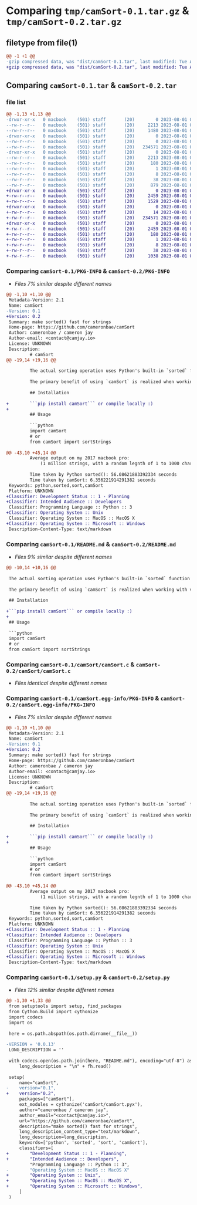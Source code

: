 # Comparing `tmp/camSort-0.1.tar.gz` & `tmp/camSort-0.2.tar.gz`

## filetype from file(1)

```diff
@@ -1 +1 @@
-gzip compressed data, was "dist/camSort-0.1.tar", last modified: Tue Aug  1 07:31:55 2023, max compression
+gzip compressed data, was "dist/camSort-0.2.tar", last modified: Tue Aug  1 08:27:55 2023, max compression
```

## Comparing `camSort-0.1.tar` & `camSort-0.2.tar`

### file list

```diff
@@ -1,13 +1,13 @@
-drwxr-xr-x   0 macbook    (501) staff       (20)        0 2023-08-01 07:31:55.000000 camSort-0.1/
--rw-r--r--   0 macbook    (501) staff       (20)     2213 2023-08-01 07:31:55.000000 camSort-0.1/PKG-INFO
--rw-r--r--   0 macbook    (501) staff       (20)     1480 2023-08-01 07:18:27.000000 camSort-0.1/README.md
-drwxr-xr-x   0 macbook    (501) staff       (20)        0 2023-08-01 07:31:55.000000 camSort-0.1/camSort/
--rw-r--r--   0 macbook    (501) staff       (20)        0 2023-08-01 06:50:14.000000 camSort-0.1/camSort/__init__.py
--rw-r--r--   0 macbook    (501) staff       (20)   234571 2023-08-01 07:17:43.000000 camSort-0.1/camSort/camSort.c
-drwxr-xr-x   0 macbook    (501) staff       (20)        0 2023-08-01 07:31:55.000000 camSort-0.1/camSort.egg-info/
--rw-r--r--   0 macbook    (501) staff       (20)     2213 2023-08-01 07:31:55.000000 camSort-0.1/camSort.egg-info/PKG-INFO
--rw-r--r--   0 macbook    (501) staff       (20)      180 2023-08-01 07:31:55.000000 camSort-0.1/camSort.egg-info/SOURCES.txt
--rw-r--r--   0 macbook    (501) staff       (20)        1 2023-08-01 07:31:55.000000 camSort-0.1/camSort.egg-info/dependency_links.txt
--rw-r--r--   0 macbook    (501) staff       (20)        8 2023-08-01 07:31:55.000000 camSort-0.1/camSort.egg-info/top_level.txt
--rw-r--r--   0 macbook    (501) staff       (20)       38 2023-08-01 07:31:55.000000 camSort-0.1/setup.cfg
--rw-r--r--   0 macbook    (501) staff       (20)      879 2023-08-01 07:31:53.000000 camSort-0.1/setup.py
+drwxr-xr-x   0 macbook    (501) staff       (20)        0 2023-08-01 08:27:55.000000 camSort-0.2/
+-rw-r--r--   0 macbook    (501) staff       (20)     2459 2023-08-01 08:27:55.000000 camSort-0.2/PKG-INFO
+-rw-r--r--   0 macbook    (501) staff       (20)     1529 2023-08-01 07:52:20.000000 camSort-0.2/README.md
+drwxr-xr-x   0 macbook    (501) staff       (20)        0 2023-08-01 08:27:55.000000 camSort-0.2/camSort/
+-rw-r--r--   0 macbook    (501) staff       (20)       14 2023-08-01 08:09:51.000000 camSort-0.2/camSort/__init__.py
+-rw-r--r--   0 macbook    (501) staff       (20)   234571 2023-08-01 07:17:43.000000 camSort-0.2/camSort/camSort.c
+drwxr-xr-x   0 macbook    (501) staff       (20)        0 2023-08-01 08:27:55.000000 camSort-0.2/camSort.egg-info/
+-rw-r--r--   0 macbook    (501) staff       (20)     2459 2023-08-01 08:27:55.000000 camSort-0.2/camSort.egg-info/PKG-INFO
+-rw-r--r--   0 macbook    (501) staff       (20)      180 2023-08-01 08:27:55.000000 camSort-0.2/camSort.egg-info/SOURCES.txt
+-rw-r--r--   0 macbook    (501) staff       (20)        1 2023-08-01 08:27:55.000000 camSort-0.2/camSort.egg-info/dependency_links.txt
+-rw-r--r--   0 macbook    (501) staff       (20)        8 2023-08-01 08:27:55.000000 camSort-0.2/camSort.egg-info/top_level.txt
+-rw-r--r--   0 macbook    (501) staff       (20)       38 2023-08-01 08:27:55.000000 camSort-0.2/setup.cfg
+-rw-r--r--   0 macbook    (501) staff       (20)     1038 2023-08-01 08:27:51.000000 camSort-0.2/setup.py
```

### Comparing `camSort-0.1/PKG-INFO` & `camSort-0.2/PKG-INFO`

 * *Files 7% similar despite different names*

```diff
@@ -1,10 +1,10 @@
 Metadata-Version: 2.1
 Name: camSort
-Version: 0.1
+Version: 0.2
 Summary: make sorted() fast for strings
 Home-page: https://github.com/cameronbae/camSort
 Author: cameronbae / cameron jay
 Author-email: <contact@camjay.io>
 License: UNKNOWN
 Description: 
         # camSort
@@ -19,14 +19,16 @@
         
         The actual sorting operation uses Python's built-in `sorted` function (based on Timsort), however, now with precalculated keys, rather than comparing the strings themselves. Making sorting quite faster.
         
         The primary benefit of using `camSort` is realized when working with very large lists of strings, see: Performance).
         
         ## Installation
         
+        ```pip install camSort``` or compile locally :)
+        
         ## Usage
         
         ```python
         import camSort
         # or
         from camSort import sortStrings
         
@@ -43,10 +45,14 @@
         Average output on my 2017 macbook pro:
             (1 million strings, with a random legnth of 1 to 1000 chararacters)
         
         Time taken by Python sorted(): 56.08621883392334 seconds
         Time taken by camSort: 6.356221914291382 seconds
 Keywords: python,sorted,sort,camSort
 Platform: UNKNOWN
+Classifier: Development Status :: 1 - Planning
+Classifier: Intended Audience :: Developers
 Classifier: Programming Language :: Python :: 3
+Classifier: Operating System :: Unix
 Classifier: Operating System :: MacOS :: MacOS X
+Classifier: Operating System :: Microsoft :: Windows
 Description-Content-Type: text/markdown
```

### Comparing `camSort-0.1/README.md` & `camSort-0.2/README.md`

 * *Files 9% similar despite different names*

```diff
@@ -10,14 +10,16 @@
 
 The actual sorting operation uses Python's built-in `sorted` function (based on Timsort), however, now with precalculated keys, rather than comparing the strings themselves. Making sorting quite faster.
 
 The primary benefit of using `camSort` is realized when working with very large lists of strings, see: Performance).
 
 ## Installation
 
+```pip install camSort``` or compile locally :)
+
 ## Usage
 
 ```python
 import camSort
 # or
 from camSort import sortStrings
```

### Comparing `camSort-0.1/camSort/camSort.c` & `camSort-0.2/camSort/camSort.c`

 * *Files identical despite different names*

### Comparing `camSort-0.1/camSort.egg-info/PKG-INFO` & `camSort-0.2/camSort.egg-info/PKG-INFO`

 * *Files 7% similar despite different names*

```diff
@@ -1,10 +1,10 @@
 Metadata-Version: 2.1
 Name: camSort
-Version: 0.1
+Version: 0.2
 Summary: make sorted() fast for strings
 Home-page: https://github.com/cameronbae/camSort
 Author: cameronbae / cameron jay
 Author-email: <contact@camjay.io>
 License: UNKNOWN
 Description: 
         # camSort
@@ -19,14 +19,16 @@
         
         The actual sorting operation uses Python's built-in `sorted` function (based on Timsort), however, now with precalculated keys, rather than comparing the strings themselves. Making sorting quite faster.
         
         The primary benefit of using `camSort` is realized when working with very large lists of strings, see: Performance).
         
         ## Installation
         
+        ```pip install camSort``` or compile locally :)
+        
         ## Usage
         
         ```python
         import camSort
         # or
         from camSort import sortStrings
         
@@ -43,10 +45,14 @@
         Average output on my 2017 macbook pro:
             (1 million strings, with a random legnth of 1 to 1000 chararacters)
         
         Time taken by Python sorted(): 56.08621883392334 seconds
         Time taken by camSort: 6.356221914291382 seconds
 Keywords: python,sorted,sort,camSort
 Platform: UNKNOWN
+Classifier: Development Status :: 1 - Planning
+Classifier: Intended Audience :: Developers
 Classifier: Programming Language :: Python :: 3
+Classifier: Operating System :: Unix
 Classifier: Operating System :: MacOS :: MacOS X
+Classifier: Operating System :: Microsoft :: Windows
 Description-Content-Type: text/markdown
```

### Comparing `camSort-0.1/setup.py` & `camSort-0.2/setup.py`

 * *Files 12% similar despite different names*

```diff
@@ -1,30 +1,33 @@
 from setuptools import setup, find_packages
 from Cython.Build import cythonize
 import codecs
 import os
 
 here = os.path.abspath(os.path.dirname(__file__))
 
-VERSION = '0.0.13'
 LONG_DESCRIPTION = ''
 
 with codecs.open(os.path.join(here, "README.md"), encoding="utf-8") as fh:
     long_description = "\n" + fh.read()
 
 setup(
     name="camSort",
-    version="0.1",
+    version="0.2",
     packages=["camSort"], 
     ext_modules = cythonize('camSort/camSort.pyx'),
     author="cameronbae / cameron jay",
     author_email="<contact@camjay.io>",
     url="https://github.com/cameronbae/camSort",
     description="make sorted() fast for strings",
     long_description_content_type="text/markdown",
     long_description=long_description,
     keywords=['python', 'sorted', 'sort', 'camSort'],
     classifiers=[
+        "Development Status :: 1 - Planning",
+        "Intended Audience :: Developers",
         "Programming Language :: Python :: 3",
-        "Operating System :: MacOS :: MacOS X"
+        "Operating System :: Unix",
+        "Operating System :: MacOS :: MacOS X",
+        "Operating System :: Microsoft :: Windows",
     ]
 )
```

